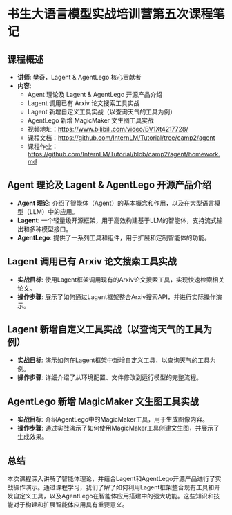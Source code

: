  # 书生大语言模型实战培训营第五次课程笔记

## 课程概述

- **讲师**: 樊奇，Lagent & AgentLego 核心贡献者
- **内容**:
  - Agent 理论及 Lagent & AgentLego 开源产品介绍
  - Lagent 调用已有 Arxiv 论文搜索工具实战
  - Lagent 新增自定义工具实战（以查询天气的工具为例）
  - AgentLego 新增 MagicMaker 文生图工具实战
  - 视频地址：https://www.bilibili.com/video/BV1Xt4217728/
  - 课程文档：https://github.com/InternLM/Tutorial/tree/camp2/agent
  - 课程作业：https://github.com/InternLM/Tutorial/blob/camp2/agent/homework.md


## Agent 理论及 Lagent & AgentLego 开源产品介绍

- **Agent 理论**: 介绍了智能体（Agent）的基本概念和作用，以及在大型语言模型（LLM）中的应用。
- **Lagent**: 一个轻量级开源框架，用于高效构建基于LLM的智能体，支持流式输出和多种模型接口。
- **AgentLego**: 提供了一系列工具和组件，用于扩展和定制智能体的功能。

## Lagent 调用已有 Arxiv 论文搜索工具实战

- **实战目标**: 使用Lagent框架调用现有的Arxiv论文搜索工具，实现快速检索相关论文。
- **操作步骤**: 展示了如何通过Lagent框架整合Arxiv搜索API，并进行实际操作演示。

## Lagent 新增自定义工具实战（以查询天气的工具为例）

- **实战目标**: 演示如何在Lagent框架中新增自定义工具，以查询天气的工具为例。
- **操作步骤**: 详细介绍了从环境配置、文件修改到运行模型的完整流程。

## AgentLego 新增 MagicMaker 文生图工具实战

- **实战目标**: 介绍AgentLego中的MagicMaker工具，用于生成图像内容。
- **操作步骤**: 通过实战演示了如何使用MagicMaker工具创建文生图，并展示了生成效果。

## 总结

本次课程深入讲解了智能体理论，并结合Lagent和AgentLego开源产品进行了实战操作演示。通过课程学习，我们了解了如何利用Lagent框架整合现有工具和开发自定义工具，以及AgentLego在智能体应用搭建中的强大功能。这些知识和技能对于构建和扩展智能体应用具有重要意义。
